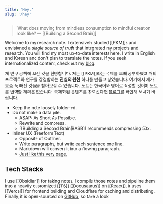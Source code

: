 ```yaml
---
title: 'Hey.'
slug: '/hey'
---
```


> What does moving from mindless consumption to mindful creation look like? — [[Building a Second Brain]]

Welcome to my research note.
I extensively studied [[PKM]]s and envisioned a _single source of truth_ that integrated my projects and research.
You will find my most up-to-date interests here.
I write in English and Korean and don't plan to translate the notes.
If you seek internationalized content, check out my [blog](https://cho.sh/blog/archive).

제 연구 공책에 오신 것을 환영합니다.
저는 [[PKM]]라는 주제를 오래 공부하였고 저의 프로젝트와 연구를 강결합하는 **진실의 원천** 하나를 만들고 싶었습니다.
여기에서 제가 요즘 푹 빠진 것들을 찾아보실 수 있습니다.
노트는 한국어와 영어로 작성할 것이며 노트를 번역할 계획은 없습니다.
국제화된 콘텐츠를 찾으신다면 [블로그](https://cho.sh/ko/blog/archive)를 확인해 보시기 바랍니다.

- Keep the note loosely folder-ed.
- Do not make a data pile.
	- ASAP: As Short As Possible.
	- Rewrite and compress.
	- [[Building a Second Brain|BASB]] recommends compressing 50x.
- Inliner UX (Freeform Text)
	- Opposite of Outliner.
	- Write paragraphs, but write each sentence one line.
	- Markdown will convert it into a flowing paragraph.
	- [Just like this very page.](https://raw.githubusercontent.com/anaclumos/www/main/Brain/Hey.md)

## Tech Stacks

I use [[Obsidian]] for taking notes.
I compile those notes and pipeline them into a heavily customized [[TS]] [[Docusaurus]] on [[React]].
It uses [[Vercel]] for frontend building and Cloudflare for caching and distributing.
Finally, it is open-sourced on [GitHub](https://github.com/anaclumos/www), so take a look.